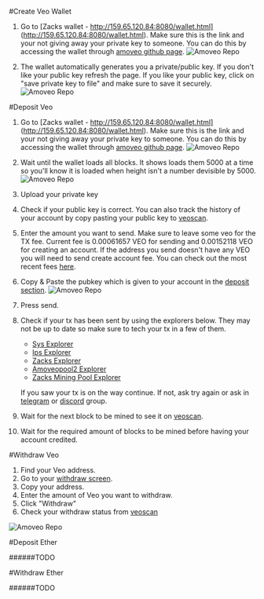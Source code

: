 #Create Veo Wallet

1. Go to [Zacks wallet - http://159.65.120.84:8080/wallet.html] (http://159.65.120.84:8080/wallet.html). Make sure this is the link and your not giving away your private key to someone. You can do this by accessing the wallet through [amoveo github page](https://github.com/zack-bitcoin/amoveo).
![Amoveo Repo](/Users/demiryil/Desktop/tutorial/amoveo_repository.png)

2. The wallet automatically generates you a private/public key. If you don't like your public key refresh the page. If you like your public key, click on "save private key to file" and make sure to save it securely.  ![Amoveo Repo](/Users/demiryil/Desktop/tutorial/zack_wallet_create_account.png)

#Deposit Veo

1. Go to [Zacks wallet - http://159.65.120.84:8080/wallet.html] (http://159.65.120.84:8080/wallet.html). Make sure this is the link and your not giving away your private key to someone. You can do this by accessing the wallet through [amoveo github page](https://github.com/zack-bitcoin/amoveo).
![Amoveo Repo](/Users/demiryil/Desktop/tutorial/amoveo_repository.png)

2. Wait until the wallet loads all blocks. It shows loads them 5000 at a time so you'll know it is loaded when height isn't a number devisible by 5000. ![Amoveo Repo](/Users/demiryil/Desktop/tutorial/amoveo_light_wallet.png)

3. Upload your private key
4. Check if your public key is correct. You can also track the history of your account by copy pasting your public key to [veoscan](http://veoscan.io/).

5. Enter the amount you want to send. Make sure to leave some veo for the TX fee. Current fee is 0.00061657 VEO for sending and 0.00152118 VEO for creating an account. If the address you send doesn't have any VEO you will need to send create account fee. You can check out the most recent fees [here](https://veoscan.io/txs).

6. Copy & Paste the pubkey which is given to your account in the [deposit section](https://amoveo.exchange/deposit/index). ![Amoveo Repo](/Users/demiryil/Desktop/tutorial/amoveo_exchange_deposit_veo.png) 

7. Press send.
8. Check if your tx has been sent by using the explorers below. They may not be up to date so make sure to tech your tx in a few of them. 
	- [Sys Explorer](http://78.46.149.239:8080/explorer.html)
	- [Ips Explorer](http://45.77.8.119:8080/explorer.html)
	- [Zacks Explorer](http://159.89.106.253:8080/explorer.html)
	- [Amoveopool2 Explorer](http://159.65.173.9:8080/explorer.html)
	- [Zacks Mining Pool Explorer](http://159.65.120.84:8080/explorer.html)

	If you saw your tx is on the way continue. If not, ask try again or ask in [telegram](https://t.me/amoveo) or [discord](https://discord.gg/xJQcVaT) group. 

9. Wait for the next block to be mined to see it on [veoscan](https://veoscan.io/blocks).

10. Wait for the required amount of blocks to be mined before having your account credited.


#Withdraw Veo

1. Find your Veo address. 
2. Go to your [withdraw screen](https://amoveo.exchange/withdraw/index). 
3. Copy your address.
4. Enter the amount of Veo you want to withdraw.
5. Click "Withdraw"
6. Check your withdraw status from [veoscan](http://veoscan.io/)


![Amoveo Repo](/Users/demiryil/Desktop/tutorial/amoveo_exchange_withdraw_veo.png) 

#Deposit Ether

######TODO

#Withdraw Ether

######TODO